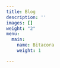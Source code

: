```yaml
---
title: Blog
description: ''
images: []
weight: "2"
menu:
  main:
    name: Bitacora
    weight: 1

---
```

